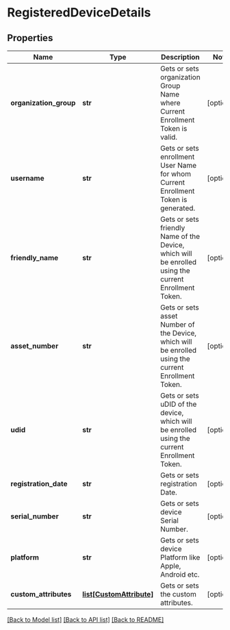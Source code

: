 # RegisteredDeviceDetails

## Properties
Name | Type | Description | Notes
------------ | ------------- | ------------- | -------------
**organization_group** | **str** | Gets or sets organization Group Name where Current Enrollment Token is valid. | [optional] 
**username** | **str** | Gets or sets enrollment User Name for whom Current Enrollment Token is generated. | [optional] 
**friendly_name** | **str** | Gets or sets friendly Name of the Device, which will be enrolled using the current Enrollment Token. | [optional] 
**asset_number** | **str** | Gets or sets asset Number of the Device, which will be enrolled using the current Enrollment Token. | [optional] 
**udid** | **str** | Gets or sets uDID of the device, which will be enrolled using the current Enrollment Token. | [optional] 
**registration_date** | **str** | Gets or sets registration Date. | [optional] 
**serial_number** | **str** | Gets or sets device Serial Number. | [optional] 
**platform** | **str** | Gets or sets device Platform like Apple, Android etc. | [optional] 
**custom_attributes** | [**list[CustomAttribute]**](CustomAttribute.md) | Gets or sets the custom attributes. | [optional] 

[[Back to Model list]](../README.md#documentation-for-models) [[Back to API list]](../README.md#documentation-for-api-endpoints) [[Back to README]](../README.md)


